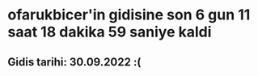 # ofarukbicer'in gidisine son 6 gun 11 saat 18 dakika 59 saniye kaldi

## Gidis tarihi: 30.09.2022 :(